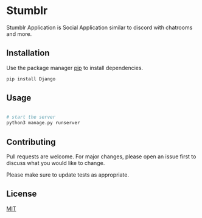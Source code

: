 # Stumblr

Stumblr Application is Social Application similar to discord with chatrooms and more.

## Installation

Use the package manager [pip](https://pip.pypa.io/en/stable/) to install dependencies.

```bash
pip install Django
```

## Usage

```bash

# start the server 
python3 manage.py runserver
```

## Contributing
Pull requests are welcome. For major changes, please open an issue first to discuss what you would like to change.

Please make sure to update tests as appropriate.

## License
[MIT](https://choosealicense.com/licenses/mit/)
